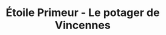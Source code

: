 ---
title: "Étoile Primeur - Le potager de Vincennes"
url: /paris/etoile-primeur-le-potager-de-vincennes/
shop: légumes
---